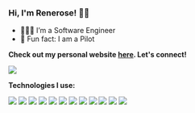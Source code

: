 ### Hi, I'm Renerose! 👋🏼

- 👩🏽‍💻 I’m a Software Engineer
- 🚁 Fun fact: I am a Pilot

**Check out my personal website [here](https://rsdimatulac.github.io/). Let's connect!**


![](https://komarev.com/ghpvc/?username=your-github-username)

**Technologies I use:**

![](https://img.shields.io/badge/-JavaScript-000?&logo=javascript&style=for-the-badge)
![](https://img.shields.io/badge/-Python-000?&logo=python&style=for-the-badge)
![](https://img.shields.io/badge/-React-000?&logo=react&style=for-the-badge)
![](https://img.shields.io/badge/-Redux-000?&logo=redux&style=for-the-badge)
![](https://img.shields.io/badge/-PostgreSQL-000?&logo=postgresql&style=for-the-badge)
![](https://img.shields.io/badge/-HTML-000?&logo=html5&style=for-the-badge)
![](https://img.shields.io/badge/-CSS-000?&logo=css3&style=for-the-badge)
![](https://img.shields.io/badge/-Flask-000?&logo=flask&style=for-the-badge)
![](https://img.shields.io/badge/-SQLAlchemy-000?&logo=sqlalchemy&style=for-the-badge)
![](https://img.shields.io/badge/-Express-000?&logo=express&style=for-the-badge)
![](https://img.shields.io/badge/-Node.js-000?&logo=node.js&style=for-the-badge)
![](https://img.shields.io/badge/-Docker-000?&logo=Docker&style=for-the-badge)

<!--
**rsdimatulac/rsdimatulac** is a ✨ _special_ ✨ repository because its `README.md` (this file) appears on your GitHub profile.

Here are some ideas to get you started:

- 🔭 I’m currently working on ...
- 🌱 I’m currently learning ...
- 👯 I’m looking to collaborate on ...
- 🤔 I’m looking for help with ...
- 💬 Ask me about ...
- 📫 How to reach me: ...
- 😄 Pronouns: ...
- ⚡ Fun fact: ...
-->
